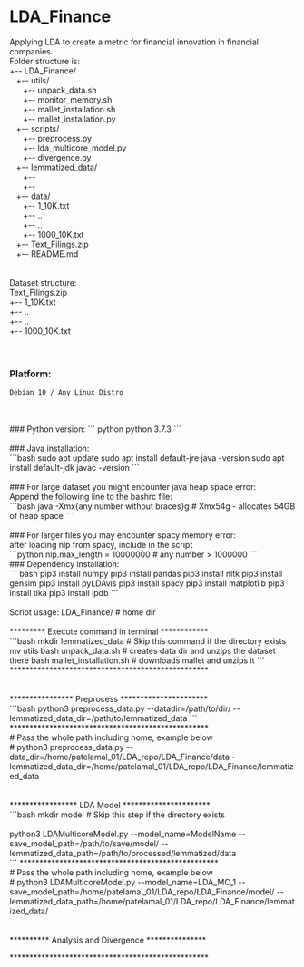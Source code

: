 # LDA_Finance
Applying LDA to create a metric for financial innovation in financial companies. 
<br />
Folder structure is: <br />
+-- LDA_Finance/ <br />
&nbsp;&nbsp;&nbsp;+-- utils/ <br />
&nbsp;&nbsp;&nbsp;&nbsp;&nbsp;&nbsp;+-- unpack_data.sh <br />
&nbsp;&nbsp;&nbsp;&nbsp;&nbsp;&nbsp;+-- monitor_memory.sh <br />
&nbsp;&nbsp;&nbsp;&nbsp;&nbsp;&nbsp;+-- mallet_installation.sh <br />
&nbsp;&nbsp;&nbsp;&nbsp;&nbsp;&nbsp;+-- mallet_installation.py <br />
&nbsp;&nbsp;&nbsp;+-- scripts/ <br />
&nbsp;&nbsp;&nbsp;&nbsp;&nbsp;&nbsp;+-- preprocess.py <br />
&nbsp;&nbsp;&nbsp;&nbsp;&nbsp;&nbsp;+-- lda_multicore_model.py <br />
&nbsp;&nbsp;&nbsp;&nbsp;&nbsp;&nbsp;+-- divergence.py <br />
&nbsp;&nbsp;&nbsp;+-- lemmatized_data/ <br />
&nbsp;&nbsp;&nbsp;&nbsp;&nbsp;&nbsp;+-- <br />
&nbsp;&nbsp;&nbsp;&nbsp;&nbsp;&nbsp;+--  <br />
&nbsp;&nbsp;&nbsp;+-- data/ <br />
&nbsp;&nbsp;&nbsp;&nbsp;&nbsp;&nbsp;+-- 1_10K.txt <br />
&nbsp;&nbsp;&nbsp;&nbsp;&nbsp;&nbsp;+-- .. <br />
&nbsp;&nbsp;&nbsp;&nbsp;&nbsp;&nbsp;+-- .. <br />
&nbsp;&nbsp;&nbsp;&nbsp;&nbsp;&nbsp;+-- 1000_10K.txt <br />
&nbsp;&nbsp;&nbsp;+-- Text_Filings.zip <br />
&nbsp;&nbsp;&nbsp;+-- README.md <br />
<br />
<br />
Dataset structure: <br />
Text_Filings.zip <br />
    +-- 1_10K.txt <br />
    +-- .. <br />
    +-- .. <br />
    +-- 1000_10K.txt <br />
<br />
<br />
### Platform: 
``` bash 
Debian 10 / Any Linux Distro
```
<br />
<br />
### Python version: 
``` python
python 3.7.3
```
<br />
<br />
### Java installation: <br />
```bash 
sudo apt update
sudo apt install default-jre
java -version 
sudo apt install default-jdk
javac -version
```
<br />     
<br />
### For large dataset you might encounter java heap space error: <br />
Append the following line to the bashrc file: <br />
```bash
java -Xmx{any number without braces}g   # Xmx54g - allocates 54GB of heap space
```
<br />
<br /> 
### For larger files you may encounter spacy memory error: <br />
after loading nlp from spacy, include in the script <br />
```python
nlp.max_length = 10000000              # any number > 1000000
```
<br />
### Dependency installation: <br />
``` bash 
pip3 install numpy 
pip3 install pandas 
pip3 install nltk 
pip3 install gensim 
pip3 install pyLDAvis 
pip3 install spacy 
pip3 install matplotlib 
pip3 install tika 
pip3 install ipdb
```
<br />
<br />
Script usage: LDA_Finance/              # home dir <br />
<br />
********* Execute command in terminal ************ <br />
```bash 
mkdir lemmatized_data                   # Skip this command if the directory exists 
mv utils
bash unpack_data.sh                     # creates data dir and unzips the dataset there 
bash mallet_installation.sh             # downloads mallet and unzips it 
```
************************************************** <br />
<br />
<br /> 
**************** Preprocess ********************** <br />
```bash 
python3 preprocess_data.py --datadir=/path/to/dir/ --lemmatized_data_dir=/path/to/lemmatized_data
```
************************************************** <br />
# Pass the whole path including home, example below <br />
# python3 preprocess_data.py --data_dir=/home/patelamal_01/LDA_repo/LDA_Finance/data -lemmatized_data_dir=/home/patelamal_01/LDA_repo/LDA_Finance/lemmatized_data <br />
<br />
<br />
***************** LDA Model ********************** <br />
```bash
mkdir model                             # Skip this step if the directory exists <br />
<br />
python3 LDAMulticoreModel.py --model_name=ModelName --save_model_path=/path/to/save/model/ --lemmatized_data_path=/path/to/processed/lemmatized/data <br />
```
************************************************** <br />
# Pass the whole path including home, example below <br />
# python3 LDAMulticoreModel.py --model_name=LDA_MC_1 --save_model_path=/home/patelamal_01/LDA_repo/LDA_Finance/model/ --lemmatized_data_path=/home/patelamal_01/LDA_repo/LDA_Finance/lemmatized_data/ <br />
<br />
<br />
********** Analysis and Divergence *************** <br />

************************************************** <br />
